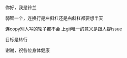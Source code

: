 你好，我是铃兰

弱智一个，连换行是左斜杠还是右斜杠都要想半天

连copy别人写的轮子都不会 上git唯一的意义是跟人提issue

目标是转行

谢谢，祝各位身体健康
<!---
SuzuranTKM/SuzuranTKM is a ✨ special ✨ repository because its `README.md` (this file) appears on your GitHub profile.
You can click the Preview link to take a look at your changes.
--->
